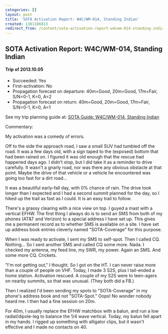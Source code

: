 ```yaml
---
categories: []
layout: post
title: 'SOTA Activation Report: W4C/WM-014, Standing Indian'
created: 1381186813
redirect_from: /content/sota-activation-report-w4cwm-014-standing-indian
---
```

SOTA Activation Report: W4C/WM-014, Standing Indian
----------------------------------------------
#### Trip of 2013.10.05
* Succeeded: Yes
* First-activation: No
* Propagation forecast on departure: 40m=Good, 20m=Good, 17m=Fair, S/N=0-1, K=0, A=2
* Propagation forecast on return: 40m=Good, 20m=Good, 17m=Fair, S/N=0-1, K=0, A=1

See my trip planning guide at: [SOTA Guide: W4C/WM-014, Standing Indian](/content/sota-guide-w4cwm-014-standing-indian)


Commentary:

My activation was a comedy of errors.

Off to the side the approach road, I saw a small SUV had tumbled off the road.  It was a few days old, with a sign taped to the (exposed) bottom that had been rained on.  I figured it was old enough that the rescue had happened days ago.  I didn't stop, but I did take it as a reminder to drive carefully.  It wasn't a gnarly road, nor was there any obvious obstacle at that point.  Maybe the drive of that vehicle or a vehicle he encountered was going too fast for a dirt road...

It was a beautiful early-fall day, with 0% chance of rain.  The drive took longer than I expected and I had a second summit planned for the day, so I hiked up the trail as fast as I could.  It is an easy trail to follow.

There's a grassy clearing with a nice view on top.  I guyed a mast with a vertical EFHW.  The first thing I always do is to send an SMS from both of my phones (AT&T and Verizon) to a special address I have set up.  This gives me a permanent record as to whether SMS is available on a site.  I have set up address book entries cleverly named "SOTA-Coverage" for this purpose.

When I was ready to activate, I sent my SMS to self-spot.  Then I called CQ.  Nothing…  So I sent another SMS and called CQ some more.  Nada.  I checked my antenna, my feed line, my SWR, my power.  Again an SMS.  And some more CQ.  Crickets.

"I'm not getting out," I thought.  So I got on the HT.  I can never raise more than a couple of people on VHF.  Today, I made 3 S2S, plus I tail-ended a home station.  Activation rescued.  A couple of my S2S were to teen-agers on nearby summits, so that was unusual. (They both did a FB.)

Then I realized I'd been sending my spots to "SOTA-Coverage" in my phone's address book and not "SOTA-Spot."  Oops!  No wonder nobody heard me.  I then had a fine session on 20m.

For 40m, I usually replace the EFHW matchbox with a balun, and run a low radial/dipole-leg to balance the 1/4 wave vertical.  Today, my balun fell apart in my hands.  I rigged up something with alligator clips, but it wasn't effective and I made no contacts on 40.
